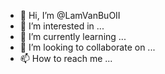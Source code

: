 - 👋 Hi, I’m @LamVanBuOII
- 👀 I’m interested in ...
- 🌱 I’m currently learning ...
- 💞️ I’m looking to collaborate on ...
- 📫 How to reach me ...

<!---
LamVanBuOII/LamVanBuOII is a ✨ special ✨ repository because its `README.md` (this file) appears on your GitHub profile.
You can click the Preview link to take a look at your changes.
--->
